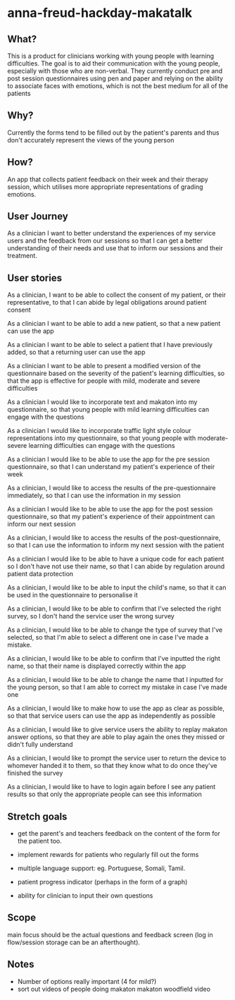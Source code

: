 # anna-freud-hackday-makatalk

## What?
This is a product for clinicians working with young people with learning difficulties. The goal is to aid their communication with the young people, especially with those who are non-verbal. They currently conduct pre and post session questionnaires using pen and paper and relying on the ability to associate faces with emotions, which is not the best medium for all of the patients

## Why?
Currently the forms tend to be filled out by the patient's parents and thus don't accurately represent the views of the young person

## How?
An app that collects patient feedback on their week and their therapy session, which utilises more appropriate representations of grading emotions.



## User Journey

As a clinician I want to better understand the experiences of my service users and the feedback from our sessions so that I can get a better understanding of their needs and use that to inform our sessions and their treatment.

## User stories

As a clinician, I want to be able to collect the consent of my patient, or their representative, to that I can abide by legal obligations around patient consent  

As a clinician I want to be able to add a new patient, so that a new patient can use the app

As a clinician I want to be able to select a patient that I have previously added, so that a returning user can use the app

As a clinician I want to be able to present a modified version of the questionnaire based on the severity of the patient's learning difficulties, so that the app is effective for people with mild, moderate and severe difficulties

As a clinician I would like to incorporate text and makaton into my questionnaire, so that young people with mild learning difficulties can engage with the questions

As a clinician I would like to incorporate traffic light style colour representations into my questionnaire, so that young people with moderate-severe learning difficulties can engage with the questions

As a clinician I would like to be able to use the app for the pre session questionnaire, so that I can understand my patient's experience of their week

As a clinician, I would like to access the results of the pre-questionnaire immediately, so that I can use the information in my session

As a clinician I would like to be able to use the app for the post session questionnaire, so that my patient's experience of their appointment can inform our next session

As a clinician, I would like to access the results of the post-questionnaire, so that I can use the information to inform my next session with the patient

As a clinician I would like to be able to have a unique code for each patient so I don't have not use their name, so that I can abide by regulation around patient data protection

As a clinician, I would like to be able to input the child's name, so that it can be used in the questionnaire to personalise it

As a clinician, I would like to be able to confirm that I've selected the right survey, so I don't hand the service user the wrong survey

As a clinician, I would like to be able to change the type of survey that I've selected, so that I'm able to select a different one in case I've made a mistake.

As a clinician, I would like to be able to confirm that I've inputted the right name, so that their name is displayed correctly within the app  

As a clinician, I would like to be able to change the name that I inputted for the young person, so that I am able to correct my mistake in case I've made one

As a clinician, I would like to make how to use the app as clear as possible, so that that service users can use the app as independently as possible

As a clinician, I would like to give service users the ability to replay makaton answer options, so that they are able to play again the ones they missed or didn't fully understand

As a clinician, I would like to prompt the service user to return the device to whomever handed it to them, so that they know what to do once they've finished the survey

As a clinician, I would like to have to login again before I see any patient results so that only the appropriate people can see this information


## Stretch goals
* get the parent's and teachers feedback on the content of the form for the patient too.

* implement rewards for patients who regularly fill out the forms

* multiple language support: eg. Portuguese, Somali, Tamil.

* patient progress indicator (perhaps in the form of a graph)

* ability for clinician to input their own questions




## Scope
main focus should be the actual questions and feedback screen (log in flow/session storage can be an afterthought).


## Notes
* Number of options really important (4 for mild?)
* sort out videos of people doing makaton
makaton woodfield video
